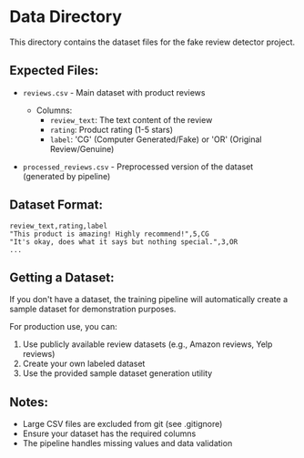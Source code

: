 # Data Directory

This directory contains the dataset files for the fake review detector project.

## Expected Files:

- `reviews.csv` - Main dataset with product reviews
  - Columns:
    - `review_text`: The text content of the review
    - `rating`: Product rating (1-5 stars)
    - `label`: 'CG' (Computer Generated/Fake) or 'OR' (Original Review/Genuine)

- `processed_reviews.csv` - Preprocessed version of the dataset (generated by pipeline)

## Dataset Format:

```csv
review_text,rating,label
"This product is amazing! Highly recommend!",5,CG
"It's okay, does what it says but nothing special.",3,OR
...
```

## Getting a Dataset:

If you don't have a dataset, the training pipeline will automatically create a sample dataset for demonstration purposes.

For production use, you can:
1. Use publicly available review datasets (e.g., Amazon reviews, Yelp reviews)
2. Create your own labeled dataset
3. Use the provided sample dataset generation utility

## Notes:

- Large CSV files are excluded from git (see .gitignore)
- Ensure your dataset has the required columns
- The pipeline handles missing values and data validation
